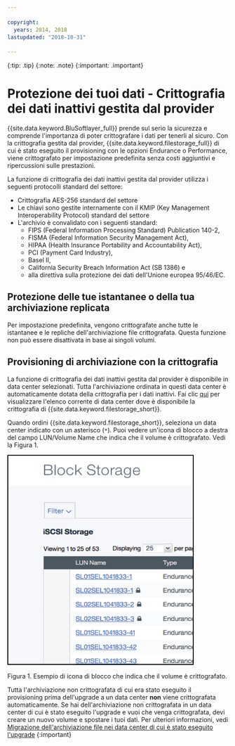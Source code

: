 ```yaml
---

copyright:
  years: 2014, 2018
lastupdated: "2018-10-31"

---
```

{:tip: .tip}
{:note: .note}
{:important: .important}

# Protezione dei tuoi dati - Crittografia dei dati inattivi gestita dal provider

{{site.data.keyword.BluSoftlayer_full}} prende sul serio la sicurezza e comprende l'importanza di poter crittografare i dati per tenerli al sicuro. Con la crittografia gestita dal provider, {{site.data.keyword.filestorage_full}} di cui è stato eseguito il provisioning con le opzioni Endurance o Performance, viene crittografato per impostazione predefinita senza costi aggiuntivi e ripercussioni sulle prestazioni.

La funzione di crittografia dei dati inattivi gestita dal provider utilizza i seguenti protocolli standard del settore:

* Crittografia AES-256 standard del settore
* Le chiavi sono gestite internamente con il KMIP (Key Management Interoperability Protocol) standard del settore
* L'archivio è convalidato con i seguenti standard:
    - FIPS (Federal Information Processing Standard) Publication 140-2,
    - FISMA (Federal Information Security Management Act),
    - HIPAA (Health Insurance Portability and Accountability Act),
    - PCI (Payment Card Industry),
    - Basel II,
    - California Security Breach Information Act (SB 1386) e
    - alla direttiva sulla protezione dei dati dell'Unione europea 95/46/EC.

## Protezione delle tue istantanee o della tua archiviazione replicata  

Per impostazione predefinita, vengono crittografate anche tutte le istantanee e le repliche dell'archiviazione file crittografata. Questa funzione non può essere disattivata in base ai singoli volumi.

## Provisioning di archiviazione con la crittografia

La funzione di crittografia dei dati inattivi gestita dal provider è disponibile in data center selezionati. Tutta l'archiviazione ordinata in questi data center è automaticamente dotata della crittografia per i dati inattivi. Fai clic [qui](new-ibm-block-and-file-storage-location-and-features.html) per visualizzare l'elenco corrente di data center dove è disponibile la crittografia di {{site.data.keyword.filestorage_short}}.

Quando ordini {{site.data.keyword.filestorage_short}}, seleziona un data center indicato con un asterisco (`*`). Puoi vedere un'icona di blocco a destra del campo LUN/Volume Name che indica che il volume è crittografato. Vedi la Figura 1.

![L'icona di blocco indica che il LUN è crittografato](/images/encryptedstorage.png)
<caption>Figura 1. Esempio di icona di blocco che indica che il volume è crittografato.</caption>

Tutta l'archiviazione non crittografata di cui era stato eseguito il provisioning prima dell'upgrade a un data center **non** viene crittografata automaticamente. Se hai dell'archiviazione non crittografata in un data center di cui è stato eseguito l'upgrade e vuoi che venga crittografata, devi creare un nuovo volume e spostare i tuoi dati. Per ulteriori informazioni, vedi [Migrazione dell'archiviazione file nei data center di cui è stato eseguito l'upgrade](migrate-file-storage-encrypted-file-storage.html)
{:important}
